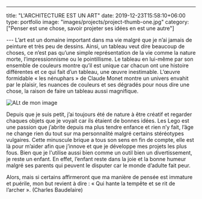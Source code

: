 ---
title: "L'ARCHITECTURE EST UN ART"
date: 2019-12-23T15:58:10+06:00
type: portfolio
image: "images/projects/project-thumb-one.jpg"
category: ["Penser est une chose, savoir projeter ses idées en est une autre"]

--- L’art est un domaine important dans ma vie malgré que je n’ai jamais de peinture et très peu de dessins. Ainsi, un tableau veut dire beaucoup de choses, ce n’est pas qu’une simple représentation de la vie comme la nature morte, l’impressionnisme ou le pointillisme. Le tableau en lui-même par son ensemble de couleurs montre qu’il est unique car chacun ont une histoire différentes et ce qui fait d’un tableau, une œuvre inestimable. L’œuvre formidable « les nénuphars » de Claude Monet montre un univers envahit par le plaisir, les nuances de couleurs et ses dégradés pour nous dire une chose, la raison de faire un tableau aussi magnifique. 

![ALt de mon image](/images/projects/Maison.jpg)

Depuis que je suis petit, j’ai toujours été de nature à être créatif et regarder chaques objets que je voyait car ils étaient de bonnes idées. Les Lego est une passion que j’abrite depuis ma plus tendre enfance et rien n’y fait, l’âge ne change rien du tout sur ma personnalité malgré certains stéréotypes vulgaires. Cette minuscule brique a tous son sens en fin de compte, elle est là pour m’aider afin que j’innove et que je développe mes projets les plus fous. Bien que je l'utilise aussi bien comme un outil bien un divertissement, je reste un enfant. En effet, l’enfant reste dans la joie et la bonne humeur malgré ses parents qui peuvent le disputer car le monde d’adulte fait peur. 

Alors, mais si certains affirmeront que ma manière de pensée est immature et puérile, mon but revient à dire : « Qui hante la tempête et se rit de l’archer ». (Charles Baudelaire)


